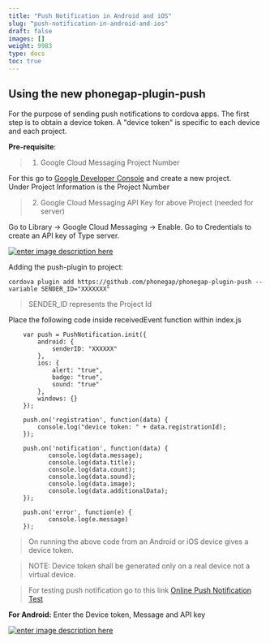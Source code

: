 ```yaml
---
title: "Push Notification in Android and iOS"
slug: "push-notification-in-android-and-ios"
draft: false
images: []
weight: 9983
type: docs
toc: true
---
```


## Using the new phonegap-plugin-push
For the purpose of sending push notifications to cordova apps. The first step is to obtain a device token. A "device token" is specific to each device and each project.

**Pre-requisite**: 

> 1. Google Cloud Messaging Project Number

 For this go to [Google Developer Console][1] and create a new project.<br>
 Under Project Information is the Project Number 

> 2. Google Cloud Messaging API Key for above Project (needed for server)
   
  Go to Library -> Google Cloud Messaging -> Enable. 
  Go to Credentials to create an API key of Type server.

  [![enter image description here][2]][2]

Adding the push-plugin to project:
   

    cordova plugin add https://github.com/phonegap/phonegap-plugin-push --variable SENDER_ID="XXXXXXX"

  >SENDER_ID represents the Project Id

Place the following code inside receivedEvent function within index.js


        var push = PushNotification.init({
            android: {
                senderID: "XXXXXX"
            },
            ios: {
                alert: "true",
                badge: "true",
                sound: "true"
            },
            windows: {}
        });

        push.on('registration', function(data) {
            console.log("device token: " + data.registrationId);
        });

        push.on('notification', function(data) {
               console.log(data.message);
               console.log(data.title);
               console.log(data.count);
               console.log(data.sound);
               console.log(data.image);
               console.log(data.additionalData);
        });

        push.on('error', function(e) {
               console.log(e.message)
        });


> On running the above code from an Android or iOS device gives a device token.

> NOTE: Device token shall be generated only on a real device not a virtual device.

> For testing push notification go to this link [Online Push Notification Test][3]
  
**For Android:** Enter the Device token, Message and API key

[![enter image description here][4]][4] 


  [1]: https://console.developers.google.com
  [2]: http://i.stack.imgur.com/Ripol.png
  [3]: http://apns-gcm.bryantan.info/
  [4]: http://i.stack.imgur.com/SygrS.png

